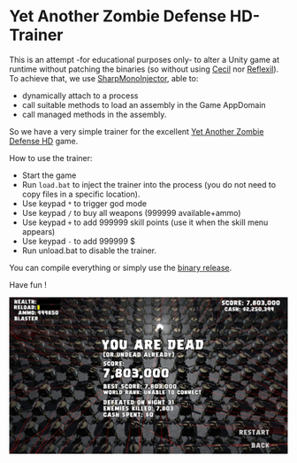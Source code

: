 # Yet Another Zombie Defense HD-Trainer

This is an attempt -for educational purposes only- to alter a Unity game at runtime without patching the binaries (so without using [Cecil](https://github.com/jbevain/cecil) nor [Reflexil](https://github.com/sailro/reflexil)).
To achieve that, we use [SharpMonoInjector](https://github.com/warbler/SharpMonoInjector), able to:
- dynamically attach to a process
- call suitable methods to load an assembly in the Game AppDomain
- call managed methods in the assembly.

So we have a very simple trainer for the excellent [Yet Another Zombie Defense HD](https://store.steampowered.com/app/674750/Yet_Another_Zombie_Defense_HD) game. 

How to use the trainer:
- Start the game 
- Run `load.bat` to inject the trainer into the process (you do not need to copy files in a specific location).
- Use keypad `*` to trigger god mode
- Use keypad `/` to buy all weapons (999999 available+ammo)
- Use keypad `+` to add 999999 skill points (use it when the skill menu appears)
- Use keypad `-` to add 999999 $
- Run unload.bat to disable the trainer.

You can compile everything or simply use the [binary release](https://github.com/sailro/YAZDHD-Trainer/releases).

Have fun !

![demo](https://github.com/sailro/YAZDHD-Trainer/raw/main/demo.jpg)
